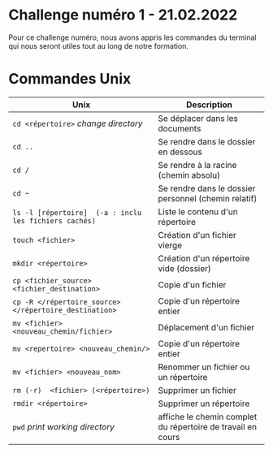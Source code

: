 # Challenge numéro 1 - 21.02.2022

Pour ce challenge numéro, nous avons appris les commandes du terminal qui nous seront utiles tout au long de notre formation.

# Commandes Unix


|Unix                          |Description                         |
|-------------------------------|-----------------------------|
|`cd <répertoire>` *change directory*         |Se déplacer dans les documents            |
|`cd ..`            |Se rendre dans le dossier en dessous            |
|`cd /`|Se rendre à la racine (chemin absolu)|
|`cd ~`|Se rendre dans le dossier personnel (chemin relatif)|
|`ls -l [répertoire]  (-a : inclu les fichiers cachés)`|Liste le contenu d'un répertoire|
|`touch <fichier>`|Création d'un fichier vierge
|`mkdir <répertoire>` |Création d'un répertoire vide (dossier)
|`cp <fichier_source> <fichier_destination>` | Copie d'un fichier 
|`cp -R </répertoire_source> </répertoire_destination>` |Copie d'un répertoire entier
|`mv <fichier> <nouveau_chemin/fichier>`|Déplacement d'un fichier 
|`mv <repertoire> <nouveau_chemin/>`|Copie d'un répertoire entier
|`mv <fichier> <nouveau_nom>`|Renommer un fichier ou un répertoire
|`rm (-r)  <fichier> (<répertoire>) `|Supprimer un fichier 
|`rmdir <répertoire> `|Supprimer un répertoire|
|`pwd` *print working directory*| affiche le chemin complet du répertoire de travail en cours|
